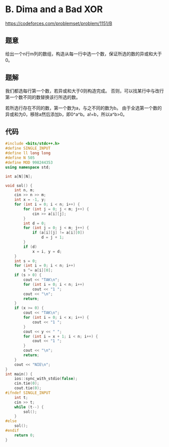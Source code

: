 # B. Dima and a Bad XOR
https://codeforces.com/problemset/problem/1151/B

## 题意

给出一个n行m列的数组，构造从每一行中选一个数，保证所选的数的异或和大于0。


## 题解

我们都选每行第一个数，若异或和大于0则构造完成。
否则，可以找某行中与改行第一个数不同的数替换该行所选的数。

若所选行存在不同的数，第一个数为a，与之不同的数为b。
由于全选第一个数的异或和为0，移除a然后添加b，即0^a^b。a!=b，所以a^b>0。

## 代码

``` cpp
#include <bits/stdc++.h>
#define SINGLE_INPUT
#define ll long long
#define N 505
#define MOD 998244353
using namespace std;

int a[N][N];

void sol() {
    int n, m;
    cin >> n >> m;
    int x = -1, y;
    for (int i = 0; i < n; i++) {
        for (int j = 0; j < m; j++) {
            cin >> a[i][j];
        }
        int d = 0;
        for (int j = 0; j < m; j++) {
            if (a[i][j] != a[i][0])
                d = j + 1;
        }
        if (d)
            x = i, y = d;
    }
    int s = 0;
    for (int i = 0; i < n; i++)
        s ^= a[i][0];
    if (s > 0) {
        cout << "TAK\n";
        for (int i = 0; i < n; i++)
            cout << "1 ";
        cout << "\n";
        return;
    }
    if (x >= 0) {
        cout << "TAK\n";
        for (int i = 0; i < x; i++) {
            cout << "1 ";
        }
        cout << y << " ";
        for (int i = x + 1; i < n; i++) {
            cout << "1 ";
        }
        cout << "\n";
        return;
    }
    cout << "NIE\n";
}
int main() {
    ios::sync_with_stdio(false);
    cin.tie(0);
    cout.tie(0);
#ifndef SINGLE_INPUT
    int t;
    cin >> t;
    while (t--) {
        sol();
    }
#else
    sol();
#endif
    return 0;
}
```